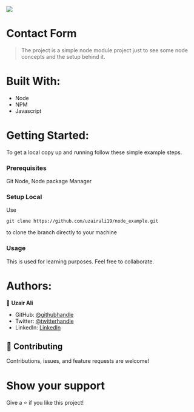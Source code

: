 ![](https://img.shields.io/badge/Microverse-blueviolet)

# Contact Form

> The project is a simple node module project just to see some node concepts and the setup behind it.

# Built With:

- Node
- NPM
- Javascript
# Getting Started:

To get a local copy up and running follow these simple example steps.

### Prerequisites

Git
Node, Node package Manager

### Setup Local

Use

```
git clone https://github.com/uzairali19/node_example.git
```

to clone the branch directly to your machine

### Usage

This is used for learning purposes. Feel free to collaborate.

# Authors:

👤 **Uzair Ali**

- GitHub: [@githubhandle](https://github.com/uzairali19)
- Twitter: [@twitterhandle](https://twitter.com/MahbubA10454419)
- LinkedIn: [LinkedIn](https://www.linkedin.com/in/uzair-ali-964187166/)

## 🤝 Contributing

Contributions, issues, and feature requests are welcome!

# Show your support

Give a ⭐️ if you like this project!
